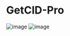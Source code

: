 # GetCID-Pro

![image](https://github.com/laomms/GetCID-Pro/blob/master/333.png)
![image](https://github.com/laomms/GetCID-Pro/blob/master/111.jpg)
